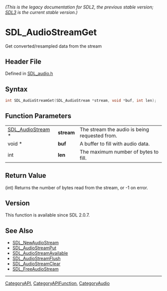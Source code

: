 ###### (This is the legacy documentation for SDL2, the previous stable version; [SDL3](https://wiki.libsdl.org/SDL3/) is the current stable version.)
# SDL_AudioStreamGet

Get converted/resampled data from the stream

## Header File

Defined in [SDL_audio.h](https://github.com/libsdl-org/SDL/blob/SDL2/include/SDL_audio.h)

## Syntax

```c
int SDL_AudioStreamGet(SDL_AudioStream *stream, void *buf, int len);
```

## Function Parameters

|                                      |            |                                               |
| ------------------------------------ | ---------- | --------------------------------------------- |
| [SDL_AudioStream](SDL_AudioStream) * | **stream** | The stream the audio is being requested from. |
| void *                               | **buf**    | A buffer to fill with audio data.             |
| int                                  | **len**    | The maximum number of bytes to fill.          |

## Return Value

(int) Returns the number of bytes read from the stream, or -1 on error.

## Version

This function is available since SDL 2.0.7.

## See Also

- [SDL_NewAudioStream](SDL_NewAudioStream)
- [SDL_AudioStreamPut](SDL_AudioStreamPut)
- [SDL_AudioStreamAvailable](SDL_AudioStreamAvailable)
- [SDL_AudioStreamFlush](SDL_AudioStreamFlush)
- [SDL_AudioStreamClear](SDL_AudioStreamClear)
- [SDL_FreeAudioStream](SDL_FreeAudioStream)

----
[CategoryAPI](CategoryAPI), [CategoryAPIFunction](CategoryAPIFunction), [CategoryAudio](CategoryAudio)


